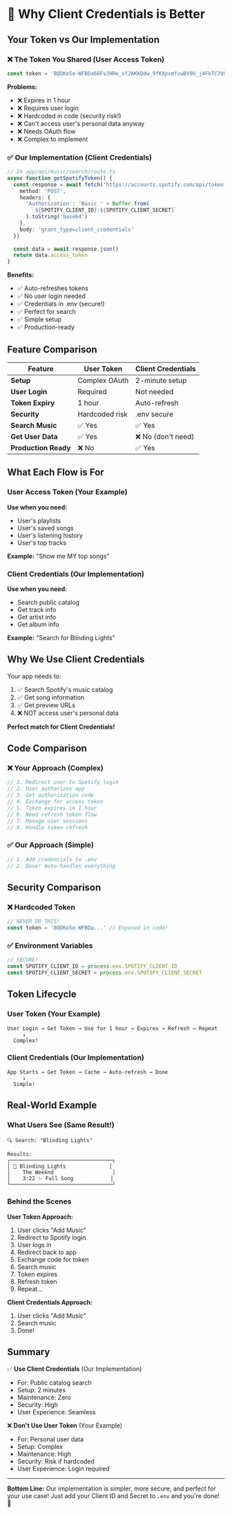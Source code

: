 # 🔐 Why Client Credentials is Better

## Your Token vs Our Implementation

### ❌ The Token You Shared (User Access Token)

```javascript
const token = 'BQDKo5e-WFBDa66FvJHRe_sfJAKKQdw_9fKXpxmfvwBV0U_j4FkTC7USCXpWTHlDGfEq0N7D4_LG8pcxVsMYrNXEMsNDI35vpv5dSjH-TuIzQj07K-Lr_gKQfYa4euErdhVT7aS5h37Nm2QwW6gnfS6exsaEhZUh_48xrtLnwj1ltNBeJa83k6--v0dhA-ENzSlLBkE8cuQgW3AsZu49HLkYXxQh6htDp-zUhUvxpDz1krKa0u65kLLrZKhbFlKGf9KsWAbetCPrHb1owzuO8YDm6HnDmjXg59JYINWCJLIcMpLibhQ3H59WZ5jxBXzqJUfN'
```

**Problems:**
- ❌ Expires in 1 hour
- ❌ Requires user login
- ❌ Hardcoded in code (security risk!)
- ❌ Can't access user's personal data anyway
- ❌ Needs OAuth flow
- ❌ Complex to implement

### ✅ Our Implementation (Client Credentials)

```typescript
// In app/api/music/search/route.ts
async function getSpotifyToken() {
  const response = await fetch('https://accounts.spotify.com/api/token', {
    method: 'POST',
    headers: {
      'Authorization': 'Basic ' + Buffer.from(
        `${SPOTIFY_CLIENT_ID}:${SPOTIFY_CLIENT_SECRET}`
      ).toString('base64')
    },
    body: 'grant_type=client_credentials'
  })
  
  const data = await response.json()
  return data.access_token
}
```

**Benefits:**
- ✅ Auto-refreshes tokens
- ✅ No user login needed
- ✅ Credentials in .env (secure!)
- ✅ Perfect for search
- ✅ Simple setup
- ✅ Production-ready

## Feature Comparison

| Feature | User Token | Client Credentials |
|---------|-----------|-------------------|
| **Setup** | Complex OAuth | 2-minute setup |
| **User Login** | Required | Not needed |
| **Token Expiry** | 1 hour | Auto-refresh |
| **Security** | Hardcoded risk | .env secure |
| **Search Music** | ✅ Yes | ✅ Yes |
| **Get User Data** | ✅ Yes | ❌ No (don't need) |
| **Production Ready** | ❌ No | ✅ Yes |

## What Each Flow is For

### User Access Token (Your Example)
**Use when you need:**
- User's playlists
- User's saved songs
- User's listening history
- User's top tracks

**Example:** "Show me MY top songs"

### Client Credentials (Our Implementation)
**Use when you need:**
- Search public catalog
- Get track info
- Get artist info
- Get album info

**Example:** "Search for Blinding Lights"

## Why We Use Client Credentials

Your app needs to:
1. ✅ Search Spotify's music catalog
2. ✅ Get song information
3. ✅ Get preview URLs
4. ❌ NOT access user's personal data

**Perfect match for Client Credentials!**

## Code Comparison

### ❌ Your Approach (Complex)
```javascript
// 1. Redirect user to Spotify login
// 2. User authorizes app
// 3. Get authorization code
// 4. Exchange for access token
// 5. Token expires in 1 hour
// 6. Need refresh token flow
// 7. Manage user sessions
// 8. Handle token refresh
```

### ✅ Our Approach (Simple)
```typescript
// 1. Add credentials to .env
// 2. Done! Auto-handles everything
```

## Security Comparison

### ❌ Hardcoded Token
```javascript
// NEVER DO THIS!
const token = 'BQDKo5e-WFBDa...' // Exposed in code!
```

### ✅ Environment Variables
```typescript
// SECURE!
const SPOTIFY_CLIENT_ID = process.env.SPOTIFY_CLIENT_ID
const SPOTIFY_CLIENT_SECRET = process.env.SPOTIFY_CLIENT_SECRET
```

## Token Lifecycle

### User Token (Your Example)
```
User Login → Get Token → Use for 1 hour → Expires → Refresh → Repeat
     ↓
  Complex!
```

### Client Credentials (Our Implementation)
```
App Starts → Get Token → Cache → Auto-refresh → Done
     ↓
  Simple!
```

## Real-World Example

### What Users See (Same Result!)
```
🔍 Search: "Blinding Lights"

Results:
┌─────────────────────────────────┐
│ 🎵 Blinding Lights              │
│    The Weeknd                   │
│    3:22 ✨ Full Song            │
└─────────────────────────────────┘
```

### Behind the Scenes

**User Token Approach:**
1. User clicks "Add Music"
2. Redirect to Spotify login
3. User logs in
4. Redirect back to app
5. Exchange code for token
6. Search music
7. Token expires
8. Refresh token
9. Repeat...

**Client Credentials Approach:**
1. User clicks "Add Music"
2. Search music
3. Done!

## Summary

✅ **Use Client Credentials** (Our Implementation)
- For: Public catalog search
- Setup: 2 minutes
- Maintenance: Zero
- Security: High
- User Experience: Seamless

❌ **Don't Use User Token** (Your Example)
- For: Personal user data
- Setup: Complex
- Maintenance: High
- Security: Risk if hardcoded
- User Experience: Login required

---

**Bottom Line:** Our implementation is simpler, more secure, and perfect for your use case! Just add your Client ID and Secret to `.env` and you're done! 🎵
